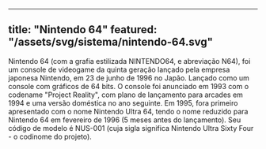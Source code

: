 
---
title: "Nintendo 64"
featured: "/assets/svg/sistema/nintendo-64.svg"
---
Nintendo 64 (com a grafia estilizada NINTENDO64, e abreviação N64), foi um console de videogame da quinta geração lançado pela empresa japonesa Nintendo, em 23 de junho de 1996 no Japão. Lançado como um console com gráficos de 64 bits.
O console foi anunciado em 1993 com o codename "Project Reality", com plano de lançamento para arcades em 1994 e uma versão doméstica no ano seguinte. Em 1995, fora primeiro apresentado com o nome Nintendo Ultra 64, tendo o nome reduzido para Nintendo 64 em fevereiro de 1996 (5 meses antes do lançamento). Seu código de modelo é NUS-001 (cuja sigla significa Nintendo Ultra Sixty Four - o codinome do projeto).